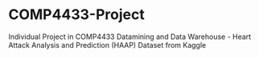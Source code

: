 # COMP4433-Project
Individual Project in COMP4433 Datamining and Data Warehouse - Heart Attack Analysis and Prediction (HAAP) Dataset from Kaggle 

